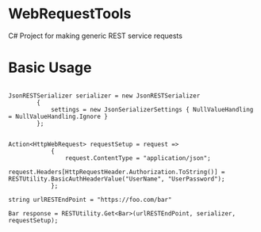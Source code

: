 WebRequestTools
===============

C# Project for making generic REST service requests


Basic Usage
===============
<pre><code>
JsonRESTSerializer serializer = new JsonRESTSerializer
        {
            settings = new JsonSerializerSettings { NullValueHandling = NullValueHandling.Ignore }
        };


Action&lt;HttpWebRequest&gt; requestSetup = request =&gt;
            {
                request.ContentType = "application/json";
                request.Headers[HttpRequestHeader.Authorization.ToString()] = RESTUtility.BasicAuthHeaderValue("UserName", "UserPassword");
            };

string urlRESTEndPoint = "https://foo.com/bar"

Bar response = RESTUtility.Get&lt;Bar&gt;(urlRESTEndPoint, serializer, requestSetup);
</code></pre>
